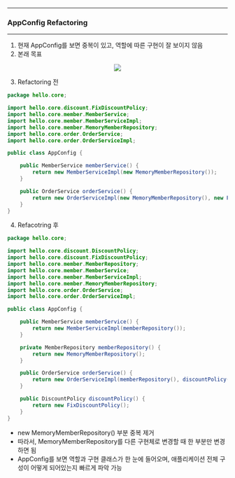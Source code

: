 -----
### AppConfig Refactoring
-----
1. 현재 AppConfig를 보면 중복이 있고, 역할에 따른 구현이 잘 보이지 않음
2. 본래 목표
<div align="center">
<img src="https://github.com/sooyounghan/HTTP/assets/34672301/4cb6343c-a8ac-4fac-9aa9-0ed1b2c47b6f">
</div>

3. Refactoring 전
```java
package hello.core;

import hello.core.discount.FixDiscountPolicy;
import hello.core.member.MemberService;
import hello.core.member.MemberServiceImpl;
import hello.core.member.MemoryMemberRepository;
import hello.core.order.OrderService;
import hello.core.order.OrderServiceImpl;

public class AppConfig {

    public MemberService memberService() {
        return new MemberServiceImpl(new MemoryMemberRepository());
    }

    public OrderService orderService() {
        return new OrderServiceImpl(new MemoryMemberRepository(), new FixDiscountPolicy());
    }
}
```

4. Refacotring 후
```java
package hello.core;

import hello.core.discount.DiscountPolicy;
import hello.core.discount.FixDiscountPolicy;
import hello.core.member.MemberRepository;
import hello.core.member.MemberService;
import hello.core.member.MemberServiceImpl;
import hello.core.member.MemoryMemberRepository;
import hello.core.order.OrderService;
import hello.core.order.OrderServiceImpl;

public class AppConfig {

    public MemberService memberService() {
        return new MemberServiceImpl(memberRepository());
    }

    private MemberRepository memberRepository() {
        return new MemoryMemberRepository();
    }

    public OrderService orderService() {
        return new OrderServiceImpl(memberRepository(), discountPolicy());
    }

    public DiscountPolicy discountPolicy() {
        return new FixDiscountPolicy();
    }
}
```
  - new MemoryMemberRepository() 부분 중복 제거
  - 따라서, MemoryMemberRepository를 다른 구현체로 변경할 때 한 부분만 변경하면 됨
  - AppConfig를 보면 역할과 구현 클래스가 한 눈에 들어오며, 애플리케이션 전체 구성이 어떻게 되어있는지 빠르게 파악 가능
